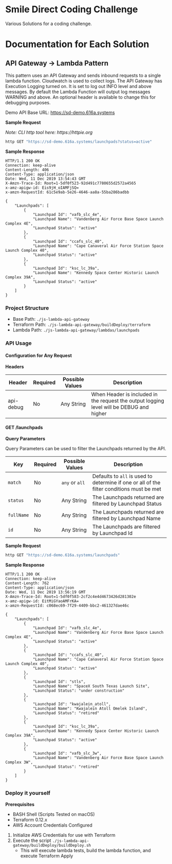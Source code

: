 # Smile Direct Coding Challenge

Various Solutions for a coding challenge.

# Documentation for Each Solution

## API Gateway -> Lambda Pattern

This pattern uses an API Gateway and sends inbound requests to a single lambda function. Cloudwatch is used to collect logs. The API Gateway has Execution Logging turned on. It is set to log out INFO level and above messages. By default the Lambda Function will output log messages WARNING and above. An optional header is available to change this for debugging purposes.

Demo API Base URL: https://sd-demo.616a.systems

**Sample Request**

_Note: CLI http tool here: https://httpie.org_

```bash
http GET "https://sd-demo.616a.systems/launchpads?status=active"
```

**Sample Response**

```
HTTP/1.1 200 OK
Connection: keep-alive
Content-Length: 406
Content-Type: application/json
Date: Wed, 11 Dec 2019 13:54:43 GMT
X-Amzn-Trace-Id: Root=1-5df0f523-92d491c7780655d2572a4565
x-amz-apigw-id: Eis9jH_oIAMFjSQ=
x-amzn-RequestId: 61c5e9ab-5e26-4646-aa8a-55ba286badbb

{
    "Launchpads": [
        {
            "Launchpad Id": "vafb_slc_4e",
            "Launchpad Name": "Vandenberg Air Force Base Space Launch Complex 4E",
            "Launchpad Status": "active"
        },
        {
            "Launchpad Id": "ccafs_slc_40",
            "Launchpad Name": "Cape Canaveral Air Force Station Space Launch Complex 40",
            "Launchpad Status": "active"
        },
        {
            "Launchpad Id": "ksc_lc_39a",
            "Launchpad Name": "Kennedy Space Center Historic Launch Complex 39A",
            "Launchpad Status": "active"
        }
    ]
}
```

### Project Structure

- Base Path: `./js-lambda-api-gateway`
- Terraform Path: `./js-lambda-api-gateway/buildDeploy/terraform`
- Lambda Path: `./js-lambda-api-gateway/lambdas/launchpads`

### API Usage

#### Configuration for Any Request

**Headers**

| Header    | Required | Possible Values | Description                                                                              |
| --------- | -------- | --------------- | ---------------------------------------------------------------------------------------- |
| api-debug | No       | Any String      | When Header is included in the request the output logging level will be DEBUG and higher |

#### GET /launchpads

**Query Parameters**

Query Parameters can be used to filter the Launchpads returned by the API.

| Key        | Required | Possible Values | Description                                                                               |
| ---------- | -------- | --------------- | ----------------------------------------------------------------------------------------- |
| `match`    | No       | `any` or `all`  | Defaults to `all` is used to determine if one or all of the filter conditions must be met |
| `status`   | No       | Any String      | The Launchpads returned are filtered by Launchpad Status                                  |
| `fullName` | No       | Any String      | The Launchpads returned are filtered by Launchpad Name                                    |
| `id`       | No       | Any String      | The Launchpads are filtered by Launchpad Id                                               |

**Sample Request**

```bash
http GET "https://sd-demo.616a.systems/launchpads"
```

**Sample Response**

```
HTTP/1.1 200 OK
Connection: keep-alive
Content-Length: 762
Content-Type: application/json
Date: Wed, 11 Dec 2019 13:56:19 GMT
X-Amzn-Trace-Id: Root=1-5df0f583-2cf2c4e4d4673426d281302e
x-amz-apigw-id: EitMiGYaoAMFrKA=
x-amzn-RequestId: c068ec69-7f29-4409-bbc2-461327dae46c

{
    "Launchpads": [
        {
            "Launchpad Id": "vafb_slc_4e",
            "Launchpad Name": "Vandenberg Air Force Base Space Launch Complex 4E",
            "Launchpad Status": "active"
        },
        {
            "Launchpad Id": "ccafs_slc_40",
            "Launchpad Name": "Cape Canaveral Air Force Station Space Launch Complex 40",
            "Launchpad Status": "active"
        },
        {
            "Launchpad Id": "stls",
            "Launchpad Name": "SpaceX South Texas Launch Site",
            "Launchpad Status": "under construction"
        },
        {
            "Launchpad Id": "kwajalein_atoll",
            "Launchpad Name": "Kwajalein Atoll Omelek Island",
            "Launchpad Status": "retired"
        },
        {
            "Launchpad Id": "ksc_lc_39a",
            "Launchpad Name": "Kennedy Space Center Historic Launch Complex 39A",
            "Launchpad Status": "active"
        },
        {
            "Launchpad Id": "vafb_slc_3w",
            "Launchpad Name": "Vandenberg Air Force Base Space Launch Complex 3W",
            "Launchpad Status": "retired"
        }
    ]
}
```

### Deploy it yourself

**Prerequisites**

- BASH Shell (Scripts Tested on macOS)
- Terraform 0.12.x
- AWS Account Credentials Configured

1. Initialize AWS Credentials for use with Terraform
2. Execute the script `./js-lambda-api-gateway/buildDeploy/buildDeploy.sh`
   - This will execute lambda tests, build the lambda function, and execute Terraform Apply

